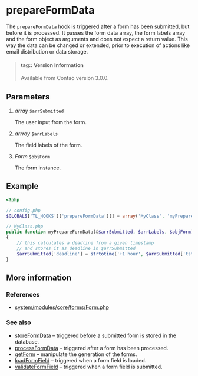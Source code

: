 # prepareFormData

The `prepareFormData` hook is triggered after a form has been submitted, but
before it is processed. It passes the form data array, the form labels array
and the form object as arguments and does not expect a return value. This way
the data can be changed or extended, prior to execution of actions like email
distribution or data storage.

> #### tag:: Version Information 
> Available from Contao version 3.0.0.


## Parameters

1. *array* `$arrSubmitted`

    The user input from the form.

2. *arrray* `$arrLabels`

    The field labels of the form.

3. *Form* `$objForm`

    The form instance.


## Example

```php
<?php

// config.php
$GLOBALS['TL_HOOKS']['prepareFormData'][] = array('MyClass', 'myPrepareFormData');

// MyClass.php
public function myPrepareFormData(&$arrSubmitted, $arrLabels, $objForm)
{
    // this calculates a deadline from a given timestamp
    // and stores it as deadline in $arrSubmitted
    $arrSubmitted['deadline'] = strtotime('+1 hour', $arrSubmitted['tstamp']);
}
```


## More information


### References

- [system/modules/core/forms/Form.php](https://github.com/contao/core/blob/3.5.0/system/modules/core/forms/Form.php#L299-L306)


### See also

- [storeFormData](storeFormData.md) – triggered before a submitted form is stored in the database.
- [processFormData](processFormData.md) – triggered after a form has been processed.
- [getForm](getForm.md) – manipulate the generation of the forms.
- [loadFormField](loadFormField.md) – triggered when a form field is loaded.
- [validateFormField](validateFormField.md) – triggered when a form field is submitted.
